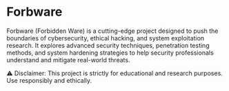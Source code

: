 # Forbware

Forbware (Forbidden Ware) is a cutting-edge project designed to push the boundaries of cybersecurity, ethical hacking, and system exploitation research. It explores advanced security techniques, penetration testing methods, and system hardening strategies to help security professionals understand and mitigate real-world threats.

⚠️ Disclaimer: This project is strictly for educational and research purposes. Use responsibly and ethically.
